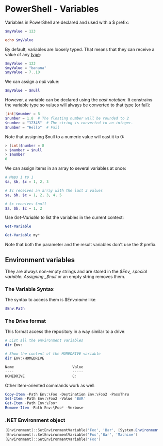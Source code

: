 # PowerShell - Variables

Variables in PowerShell are declared and used with a $ prefix:

```powershell
$myValue = 123

echo $myValue
```

By default, variables are loosely typed. That means that they can receive a value of any [type](./type.md):

```powershell
$myValue = 123
$myValue = "banana"
$myValue = 7..10
```

We can assign a _null_ value:
```powershell
$myValue = $null
```

However, a variable can be declared using the _cast notation_: It constrains the variable type so values will always be converted to that type (or fail):

```powershell
[int]$number = 8
$number = 1.8  # The floating number will be rounded to 2
$number = "12345"  # The string is converted to an integer.
$number = "Hello"  # Fail
```

Note that assigning $null to a numeric value will cast it to 0:

```powershell
> [int]$number = 8
> $number = $null
> $number
0
```

We can assign items in an array to several variables at once:

```powershell
# Maps 1 to 1
$a, $b, $c = 1, 2, 3

# $c receives an array with the last 3 values
$a, $b, $c = 1, 2, 3, 4, 5

# $c receives $null
$a, $b, $c = 1, 2
``` 

Use _Get-Variable_ to list the variables in the current context:

```powershell
Get-Variable

Get-Variable my*
```
Note that both the parameter and the result variables don't use the _$_ prefix.

## Environment variables

They are always non-empty strings and are stored in the _$Env_ special variable. Assigning _$null_ or an empty string removes them.

### The Variable Syntax

The syntax to access them is $Env:_name_ like:

```powershell
$Env:Path
```

### The Drive format

This format access the repository in a way similar to a drive:

```powershell
# List all the environment variables
dir Env:

# Show the content of the HOMEDRIVE variable
dir Env:\HOMEDRIVE

Name                           Value
----                           -----
HOMEDRIVE                      C:
```

Other Item-oriented commands work as well:

```powershell
Copy-Item -Path Env:\Foo -Destination Env:\Foo2 -PassThru
Set-Item -Path Env:\Foo2 -Value 'BAR'
Get-Item -Path Env:\Foo*
Remove-Item -Path Env:\Foo* -Verbose
```

### .NET Environment object

```powershell
[Environment]::SetEnvironmentVariable('Foo', 'Bar', [System.EnvironmentVariableTarget]::User)
[Environment]::SetEnvironmentVariable('Foo','Bar', 'Machine')
[Environment]::GetEnvironmentVariable('Foo')
```
